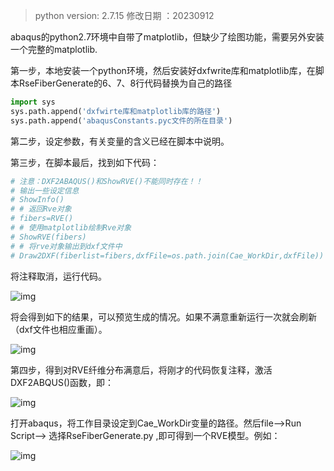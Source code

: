 > python version: 2.7.15
> 修改日期 ：20230912

abaqus的python2.7环境中自带了matplotlib，但缺少了绘图功能，需要另外安装一个完整的matplotlib.

第一步，本地安装一个python环境，然后安装好dxfwrite库和matplotlib库，在脚本RseFiberGenerate的6、7、8行代码替换为自己的路径

```py
import sys
sys.path.append('dxfwirte库和matplotlib库的路径')
sys.path.append('abaqusConstants.pyc文件的所在目录')
```

第二步，设定参数，有关变量的含义已经在脚本中说明。

第三步，在脚本最后，找到如下代码：
```py
# 注意：DXF2ABAQUS()和ShowRVE()不能同时存在！！
# 输出一些设定信息
# ShowInfo()
# # 返回Rve对象
# fibers=RVE()
# # 使用matplotlib绘制Rve对象
# ShowRVE(fibers)
# # 将rve对象输出到dxf文件中
# Draw2DXF(fiberlist=fibers,dxfFile=os.path.join(Cae_WorkDir,dxfFile))
```
将注释取消，运行代码。

![img](https://img2023.cnblogs.com/blog/2026433/202309/2026433-20230912135923389-484400804.png)

将会得到如下的结果，可以预览生成的情况。如果不满意重新运行一次就会刷新（dxf文件也相应重画）。

![img](https://img2023.cnblogs.com/blog/2026433/202309/2026433-20230912140209761-411607980.png)

第四步，得到对RVE纤维分布满意后，将刚才的代码恢复注释，激活DXF2ABQUS()函数，即：

![img](https://img2023.cnblogs.com/blog/2026433/202309/2026433-20230912140503419-387949795.png)

打开abaqus，将工作目录设定到Cae_WorkDir变量的路径。然后file——>Run Script——> 选择RseFiberGenerate.py ,即可得到一个RVE模型。例如：

![img](https://img2023.cnblogs.com/blog/2026433/202309/2026433-20230912140930430-2090970303.png)

